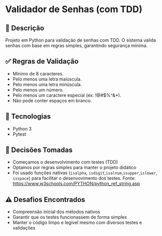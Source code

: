 # Validador de Senhas (com TDD)

## 📌 Descrição

Projeto em Python para validação de senhas com TDD. O sistema valida senhas com base em regras simples, garantindo segurança mínima.

## ✅ Regras de Validação

- Mínimo de 8 caracteres.
- Pelo menos uma letra maiúscula.
- Pelo menos uma letra minúscula.
- Pelo menos um número.
- Pelo menos um caractere especial (ex: !@#$%^&*).
- Não pode conter espaços em branco.

## 🧪 Tecnologias

- Python 3
- Pytest

## 📌 Decisões Tomadas

- Começamos o desenvolvimento com testes (TDD)
- Optamos por regras simples para manter o projeto didático
- Foi usado funções nativas (`isalpha`, `isdigit`,`isalnum`,`isupper`,`islower`, `isspace`) para facilitar o desenvovimento dos testes. Fonte: https://www.w3schools.com/PYTHON/python_ref_string.asp

## ⚠️ Desafios Encontrados

- Compreensão inicial dos métodos nativos
- Garantir que os testes funcionassem de forma simples
- Manter o código limpo e legível mesmo com diversos testes e validações
